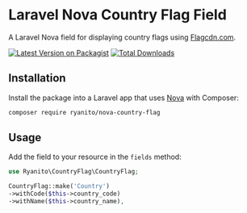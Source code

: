 # Laravel Nova Country Flag Field

A Laravel Nova field for displaying country flags using [Flagcdn.com](https://flagcdn.com).

[![Latest Version on Packagist](https://img.shields.io/packagist/v/ryanito/nova-country-flag.svg?style=flat-square)](https://packagist.org/packages/ryanito/nova-country-flag)
[![Total Downloads](https://img.shields.io/packagist/dt/ryanito/nova-country-flag.svg?style=flat-square)](https://packagist.org/packages/ryanito/nova-country-flag)

## Installation

Install the package into a Laravel app that uses [Nova](https://nova.laravel.com) with Composer:

```bash
composer require ryanito/nova-country-flag
```

## Usage

Add the field to your resource in the `fields` method:

```php
use Ryanito\CountryFlag\CountryFlag;

CountryFlag::make('Country')
->withCode($this->country_code)
->withName($this->country_name),
```
